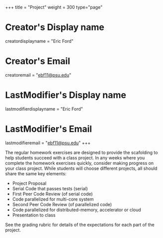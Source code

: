 +++
title = "Project"
weight = 300
type="page"

# Creator's Display name
creatordisplayname = "Eric Ford"
# Creator's Email
creatoremail = "ebf11@psu.edu"
# LastModifier's Display name
lastmodifierdisplayname = "Eric Ford"
# LastModifier's Email
lastmodifieremail = "ebf11@psu.edu"
+++

The regular homework exercises are designed to provide the scafolding to help students succeed with a class project.  In any weeks where you complete the homework exercises quickly, consider making progress on your class project.  While students will choose different projects, all should share the same key elements:

- Project Proposal
- Serial Code that passes tests (serial)
- First Peer Code Review (of serial code)
- Code parallelized for multi-core system
- Second Peer Code Review (of parallelized code)
- Code parallelized for distributed-memory, accelerator or cloud
- Presentation  to class

See the grading rubric for details of the expectations for each part of the project.
